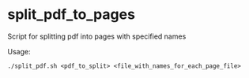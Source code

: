 # split_pdf_to_pages
Script for splitting pdf into pages with specified names

Usage:

```
./split_pdf.sh <pdf_to_split> <file_with_names_for_each_page_file>
```
